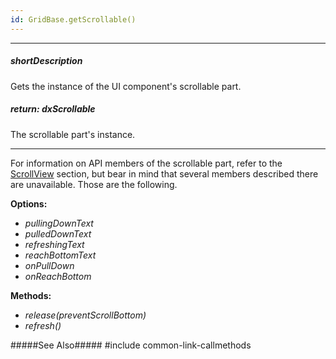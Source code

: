 ```yaml
---
id: GridBase.getScrollable()
---
```

---
##### shortDescription
Gets the instance of the UI component's scrollable part.

##### return: dxScrollable
The scrollable part's instance.

---
For information on API members of the scrollable part, refer to the [ScrollView](/api-reference/10%20UI%20Components/dxScrollView '/Documentation/ApiReference/UI_Components/dxScrollView/') section, but bear in mind that several members described there are unavailable. Those are the following.

**Options:** 

- *pullingDownText*  
- *pulledDownText*  
- *refreshingText*  
- *reachBottomText*  
- *onPullDown*  
- *onReachBottom*  

**Methods:** 

- *release(preventScrollBottom)*
- *refresh()*

#####See Also#####
#include common-link-callmethods